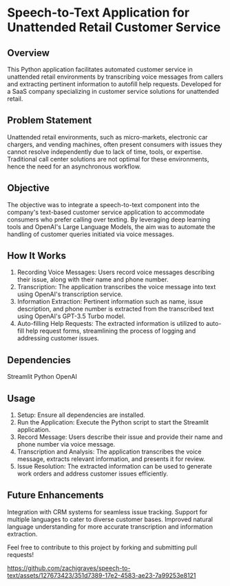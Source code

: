 # Speech-to-Text Application for Unattended Retail Customer Service

## Overview
This Python application facilitates automated customer service in unattended retail environments by transcribing voice messages from callers and extracting pertinent information to autofill help requests. Developed for a SaaS company specializing in customer service solutions for unattended retail.

## Problem Statement
Unattended retail environments, such as micro-markets, electronic car chargers, and vending machines, often present consumers with issues they cannot resolve independently due to lack of time, tools, or expertise. Traditional call center solutions are not optimal for these environments, hence the need for an asynchronous workflow.

## Objective
The objective was to integrate a speech-to-text component into the company's text-based customer service application to accommodate consumers who prefer calling over texting. By leveraging deep learning tools and OpenAI's Large Language Models, the aim was to automate the handling of customer queries initiated via voice messages.

## How It Works
1. Recording Voice Messages: Users record voice messages describing their issue, along with their name and phone number.
2. Transcription: The application transcribes the voice message into text using OpenAI's transcription service.
3. Information Extraction: Pertinent information such as name, issue description, and phone number is extracted from the transcribed text using OpenAI's GPT-3.5 Turbo model.
4. Auto-filling Help Requests: The extracted information is utilized to auto-fill help request forms, streamlining the process of logging and addressing customer issues.

## Dependencies
Streamlit
Python
OpenAI

## Usage
1. Setup: Ensure all dependencies are installed.
2. Run the Application: Execute the Python script to start the Streamlit application.
3. Record Message: Users describe their issue and provide their name and phone number via voice message.
4. Transcription and Analysis: The application transcribes the voice message, extracts relevant information, and presents it for review.
5. Issue Resolution: The extracted information can be used to generate work orders and address customer issues efficiently.

## Future Enhancements
Integration with CRM systems for seamless issue tracking.
Support for multiple languages to cater to diverse customer bases.
Improved natural language understanding for more accurate transcription and information extraction.

Feel free to contribute to this project by forking and submitting pull requests!

https://github.com/zachjgraves/speech-to-text/assets/127673423/351d7389-17e2-4583-ae23-7a99253e8121

